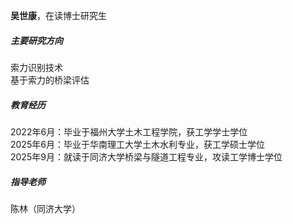 **吴世康**，在读博士研究生

##### 主要研究方向
索力识别技术 <br />
基于索力的桥梁评估

##### 教育经历
2022年6月：毕业于福州大学土木工程学院，获工学学士学位 <br />
2025年6月：毕业于华南理工大学土木水利专业，获工学硕士学位 <br />
2025年9月：就读于同济大学桥梁与隧道工程专业，攻读工学博士学位 <br />

##### 指导老师
陈林（同济大学）
